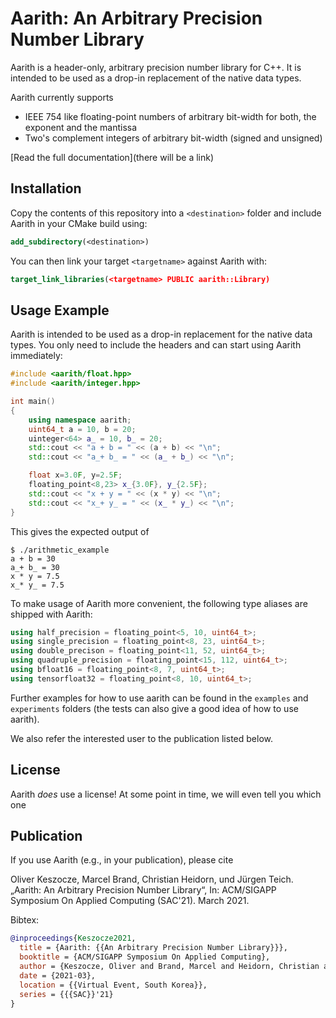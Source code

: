 # Aarith: An Arbitrary Precision Number Library


Aarith is a header-only, arbitrary precision number library for C++. It is intended to be used as a drop-in replacement
of the native data types.

Aarith currently supports

* IEEE 754 like floating-point numbers of arbitrary bit-width for both, the exponent and the mantissa
* Two's complement integers of arbitrary bit-width (signed and unsigned)

[Read the full documentation](there will be a link)

## Installation

Copy the contents of this repository into a `<destination>` folder and include Aarith in your CMake build using:
```cmake
add_subdirectory(<destination>)
```
You can then link your target `<targetname>` against Aarith with:
```cmake
target_link_libraries(<targetname> PUBLIC aarith::Library)
```


## Usage Example
Aarith is intended to be used as a drop-in replacement for the native data types. You only need to include
the headers and can start using Aarith immediately:

```c++
#include <aarith/float.hpp>
#include <aarith/integer.hpp>

int main()
{
    using namespace aarith;
    uint64_t a = 10, b = 20;
    uinteger<64> a_ = 10, b_ = 20;
    std::cout << "a + b = " << (a + b) << "\n";
    std::cout << "a_+ b_ = " << (a_ + b_) << "\n";

    float x=3.0F, y=2.5F;
    floating_point<8,23> x_{3.0F}, y_{2.5F};
    std::cout << "x + y = " << (x * y) << "\n";
    std::cout << "x_+ y_ = " << (x_ * y_) << "\n";
}
```
This gives the expected output of

```shell
$ ./arithmetic_example
a + b = 30
a_+ b_ = 30
x * y = 7.5
x_* y_ = 7.5
```


To make usage of Aarith more convenient, the following type aliases are shipped with Aarith:

```c++
using half_precision = floating_point<5, 10, uint64_t>;
using single_precision = floating_point<8, 23, uint64_t>;
using double_precison = floating_point<11, 52, uint64_t>;
using quadruple_precision = floating_point<15, 112, uint64_t>;
using bfloat16 = floating_point<8, 7, uint64_t>;
using tensorfloat32 = floating_point<8, 10, uint64_t>;
```

Further examples for how to use aarith can be found in the `examples` and `experiments` folders
(the tests can also give a good idea of how to use aarith).

We also refer the interested user to the publication listed below.

## License

Aarith *does* use a license! At some point in time, we will even tell you which one

## Publication

If you use Aarith (e.g., in your publication), please cite

Oliver Keszocze, Marcel Brand, Christian Heidorn, und Jürgen Teich. „Aarith: An Arbitrary Precision Number Library“,
In: ACM/SIGAPP Symposium On Applied Computing (SAC'21). March 2021.

Bibtex:

```bibtex
@inproceedings{Keszocze2021,
  title = {Aarith: {{An Arbitrary Precision Number Library}}},
  booktitle = {ACM/SIGAPP Symposium On Applied Computing},
  author = {Keszocze, Oliver and Brand, Marcel and Heidorn, Christian and Teich, Jürgen},
  date = {2021-03},
  location = {{Virtual Event, South Korea}},
  series = {{{SAC}}'21}
}
```